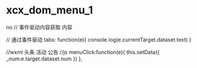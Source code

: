 # xcx_dom_menu_1
no
 // 事件驱动内容获取
 <view class="nal">
    <text data-text="内容" bindtap="tabs">内容</text> 
 </view>   
 
 // 通过事件驱动
tabs: function(e){
  console.log(e.currentTarget.dataset.text)
 }
 
 //wxml
 <view class="list-wrapper">
      <view class="list-top">
         <view data-num="1" class="list-menu list-menu1 {{_num==1?'cur':''}}" bindtap="menuClick">头条</view>
         <view data-num="2" class="list-menu list-menu2 {{_num==2?'cur':''}}" bindtap="menuClick">活动</view>
         <view data-num="3" class="list-menu list-menu3 {{_num==3?'cur':''}}" bindtap="menuClick">公告</view>
      </view>
</view>
//js
menuClick:function(e){
      this.setData({
         _num:e.target.dataset.num
      })
  },

